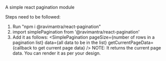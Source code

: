 A simple react pagination module

Steps need to be followed:

1. Run "npm i @ravimantra/react-pagination"
2. import simplePagination from '@ravimantra/react-pagination'
3. Add it as follows: 
  <SimplePagination pageSize={number of rows in a pagination list} data={all data to be in the list} getCurrentPageData={callback to get current page data} />
NOTE: It returns the current page data. You can render it as per your design.